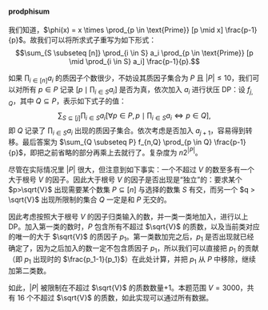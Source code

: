 #### prodphisum

我们知道，$\phi(x) = x \times \prod_{p \in \text{Prime}} [p \mid x] \frac{p-1}{p}$。故我们可以将所求式子重写为如下形式：$$\sum_{S \subseteq [n]} \prod_{i \in S} a_i \prod_{p \in \text{Prime}} [p \mid \prod_{i \in S} a_i] \frac{p-1}{p}.$$

如果 $\prod_{i \in [n]} a_i$ 的质因子个数很少，不妨设其质因子集合为 $P$ 且 $\lvert P \rvert \le 10$，我们可以对所有 $p \in P$ 记录 $[p \mid \prod_{i \in S} a_i]$ 是否为真，依次加入 $a_i$ 进行状压 DP：设 $f_{j,Q}$，其中 $Q \subseteq P$，表示如下式子的值：$$\sum_{S \subseteq [j]} \prod_{i \in S} a_i [\forall p \in P, p \mid \prod_{i \in S} a_i \iff p \in Q],$$ 即 $Q$ 记录了 $\prod_{i \in S} a_i$ 出现的质因子集合。依次考虑是否加入 $a_{j+1}$，容易得到转移。最后答案为 $\sum_{Q \subseteq P} f_{n,Q} \prod_{p \in Q} \frac{p-1}{p}$，即把之前省略的部分再乘上去就行了。复杂度为 $n2^{\lvert P \rvert}$。

尽管在实际情况里 $\lvert P \rvert$ 很大，但注意到如下事实：一个不超过 $V$ 的数至多有一个大于根号 $V$ 的因子。因此大于根号 $V$ 的因子是否出现是“独立”的：要求某个 $p>\sqrt{V}$ 出现需要某个数集 $P \subseteq [n]$ 与选择的数集 $S$ 有交，而另一个 $q > \sqrt{V}$ 出现所限制的集合 $Q$ 一定是和 $P$ 无交的。

因此考虑按照大于根号 $V$ 的因子归类输入的数，并一类一类地加入，进行以上 DP。加入第一类的数时，$P$ 包含所有不超过 $\sqrt{V}$ 的质数，以及当前类对应的唯一的大于 $\sqrt{V}$ 的质因子 $p_1$。第一类数加完之后，$p_1$ 是否出现就已经确定了，因为之后加入的数一定不包含质因子 $p_1$，所以我们可以直接把 $p_1$ 的贡献（即 $p_1$ 出现时的 $\frac{p_1-1}{p_1}$）在此处计算，并把 $p_1$ 从 $P$ 中移除，继续加第二类数。

如此，$\lvert P \rvert$ 被限制在不超过 $\sqrt{V}$ 的质数数量+1。本题范围 $V=3000$，共有 $16$ 个不超过 $\sqrt{V}$ 的质数，如此实现可以通过所有数据。